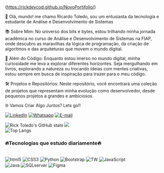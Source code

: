 (https://rickdevcod.github.io/NovoPortifolio/)

👋 Olá, mundo! me chamo Ricardo Toledo, sou um entusiasta da tecnologia e estudante de Análise e Desenvolvimento de Sistemas

📚 Sobre Mim:
  No universo dos bits e bytes, estou trilhando minha jornada acadêmica no curso de Análise e Desenvolvimento de Sistemas na FIAP,
    onde descubro as maravilhas da lógica de programação, da criação de algoritmos e das arquiteturas que movem o mundo digital.

🚀 Além do Código:
  Enquanto estou imerso no mundo digital, minha curiosidade me leva a explorar diferentes horizontes. 
    Seja mergulhando em livros, explorando a natureza ou trocando ideias com mentes criativas, estou sempre em busca de inspiração para trazer para o meu código.

🛠️ Projetos e Repositórios:
    Neste repositório, você encontrará uma coleção de projetos que representam minha evolução como desenvolvedor, desde pequenos projetos a grandes e ambiciosos.

🌐 Vamos Criar Algo Juntos? Lets go!!

[![LinkedIn](https://img.shields.io/badge/LinkedIn-0077B5?style=for-the-badge&logo=linkedin&logoColor=white)](https://www.linkedin.com/in/rick-toledo-6032a1183/)
[![Whatsapp](https://img.shields.io/badge/WhatsApp-25D366?style=for-the-badge&logo=whatsapp&logoColor=white)](https://wa.me/5521998194524)
[![E-mail](https://img.shields.io/badge/Gmail-D14836?style=for-the-badge&logo=gmail&logoColor=white)](mailto:tribulus22214@gmail.com)


![Rick Toledo's GitHub stats](https://github-readme-stats.vercel.app/api?username=rickdevcod&show_icons=true&theme=default&bg_color=0dcaf0,007BFF&text_color=333333&title_color=007BFF&icon_color=FF66B2&custom_title=GitHub%20Stats&hide_border=true&hide_rank=true&line_height=30&area=true&border_radius=10)
![](https://github-readme-streak-stats.herokuapp.com/?user=rickdevcod&theme=radical&hide_border=false)<br/>
![Top Langs](https://github-readme-stats.vercel.app/api/top-langs/?username=rickdevcod&hide_progress=true&theme=radical)



### 🔥Tecnologias que estudo diariamente🔥
<div style="display: inline_block"><br/>
<img align="center"alt="html5" src="https://img.shields.io/badge/HTML5-E34F26?style=for-the-badge&logo=html5&logoColor=white"/>
<img align="center"alt="CSS3" src="https://img.shields.io/badge/CSS-239120?&style=for-the-badge&logo=css3&logoColor=white"/>
<img align="center"alt="Python" src="https://img.shields.io/badge/Python-14354C?style=for-the-badge&logo=python&logoColor=white"/>
<img align="center"alt="Bootstrap" src="https://img.shields.io/badge/Bootstrap-563D7C?style=for-the-badge&logo=bootstrap&logoColor=white"/>
<img align="center"alt="TW" src="https://img.shields.io/badge/Tailwind_CSS-38B2AC?style=for-the-badge&logo=tailwind-css&logoColor=white"/>
<img align="center"alt="JavaScript" src="https://img.shields.io/badge/JavaScript-F7DF1E?style=for-the-badge&logo=javascript&logoColor=black"/><br/>
<img align="center"alt="Java" src="https://img.shields.io/badge/Java-ED8B00?style=for-the-badge&logo=openjdk&logoColor=white"/>
<img align="center"alt="SQLserver" src="https://img.shields.io/badge/Microsoft_SQL_Server-CC2927?style=for-the-badge&logo=microsoft-sql-server&logoColor=white"/>
<img align="center"alt="Figma" src="https://img.shields.io/badge/Figma-F24E1E?style=for-the-badge&logo=figma&logoColor=white"/>
</div><br/>
